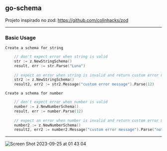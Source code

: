 ## go-schema

Projeto inspirado no zod: https://github.com/colinhacks/zod

---

### Basic Usage

`Create a schema for string`

```go
    // don't expect error when string is valid
    str := z.NewStringSchema()
    result, err := str.Parse("Luna")
    
    // expect an error when string is invalid and return custom error message
    str2 := z.NewStringSchema()
    result2, err2 := str2.Message("custom error message").Parse(12)
```


`Create a schema for number`

```go
    // don't expect error when number is valid
    number := z.NewNumberSchema()
    result, err := number.Parse(12)
    
    // expect an error when number is invalid and return custom error message
    number2 := z.NewNumberSchema()
    result2, err2 := number2.Message("custom error message").Parse("not a number")
```

---
  

![Screen Shot 2023-09-25 at 01 43 04](https://github.com/mkafonso/go-schema/assets/73212666/761bdaea-20df-4555-9f97-3f5986b7443d)
